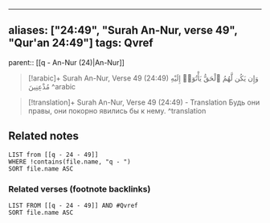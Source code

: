 
---
aliases: ["24:49", "Surah An-Nur, verse 49", "Qur'an 24:49"]
tags: Qvref
---

parent:: [[q - An-Nur (24)|An-Nur]]

> [!arabic]+ Surah An-Nur, Verse 49 (24:49)
> <span class="quran-arabic">وَإِن يَكُن لَّهُمُ ٱلْحَقُّ يَأْتُوٓا۟ إِلَيْهِ مُذْعِنِينَ</span>
^arabic

> [!translation]+ Surah An-Nur, Verse 49 (24:49) - Translation
> Будь они правы, они покорно явились бы к нему.
^translation



## Related notes
```dataview
LIST from [[q - 24 - 49]]
WHERE !contains(file.name, "q - ")
SORT file.name ASC
```

### Related verses (footnote backlinks)
```dataview
LIST FROM [[q - 24 - 49]] AND #Qvref
SORT file.name ASC
```


